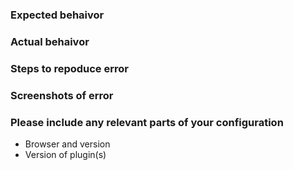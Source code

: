 ### Expected behaivor ###

### Actual behaivor ###

### Steps to repoduce error ###

### Screenshots of error ###

### Please include any relevant parts of your configuration ###
- Browser and version
- Version of plugin(s)